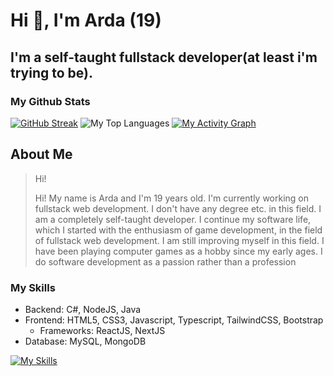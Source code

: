 # Hi 👋, I'm Arda (19)
## I'm a self-taught fullstack developer(at least i'm trying to be).
### My Github Stats
[![GitHub Streak](https://streak-stats.demolab.com?user=ardaetzz&theme=github-dark-blue&border_radius=20&date_format=M%20j%5B%2C%20Y%5D&mode=weekly)](https://git.io/streak-stats)
![My Top Languages](https://github-readme-stats-git-masterrstaa-rickstaa.vercel.app/api/top-langs/?username=ardaetzz&layout=compact&theme=transparent&langs_count=6&hide_border=false&border_radius=20)
[![My Activity Graph](https://github-readme-activity-graph.vercel.app/graph?username=ardaetzz&theme=react-dark&custom_title=My%20Activity%20Graph%20📈)](https://github.com/ashutosh00710/github-readme-activity-graph)

## About Me
>Hi!
>
>Hi! My name is Arda and I'm 19 years old. I'm currently working on fullstack web development. I don't have any degree etc. in this field. I am a completely self-taught developer. I continue my software life, which I started with the enthusiasm of game development, in the field of fullstack web development. I am still improving myself in this field. I have been playing computer games as a hobby since my early ages. I do software development as a passion rather than a profession


### My Skills
- Backend: C#, NodeJS, Java
- Frontend: HTML5, CSS3, Javascript, Typescript, TailwindCSS, Bootstrap
  - Frameworks: ReactJS, NextJS
- Database: MySQL, MongoDB

[![My Skills](https://skillicons.dev/icons?i=cs,java,express,next,react,tailwind,bootstrap,html,css,js,ts,mysql,mongodb)](https://skillicons.dev)
